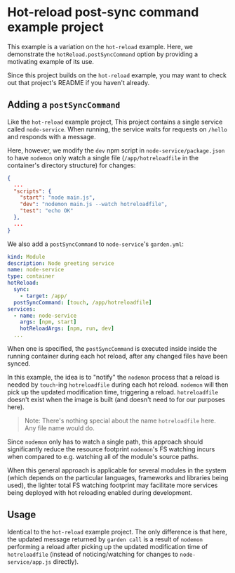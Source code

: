 # Hot-reload post-sync command example project

This example is a variation on the `hot-reload` example. Here, we demonstrate the `hotReload.postSyncCommand` option by providing a motivating example of its use.

Since this project builds on the `hot-reload` example, you may want to check out that project's README if you haven't already.

## Adding a `postSyncCommand`

Like the `hot-reload` example project, This project contains a single service called `node-service`. When running, the service waits for requests on `/hello` and responds with a message.

Here, however, we modify the `dev` npm script in `node-service/package.json` to have `nodemon` only watch a single file (`/app/hotreloadfile` in the container's directory structure) for changes:

```json
{
  ...
  "scripts": {
    "start": "node main.js",
    "dev": "nodemon main.js --watch hotreloadfile",
    "test": "echo OK"
  },
  ...
}
```

We also add a `postSyncCommand` to `node-service`'s `garden.yml`:

```yaml
kind: Module
description: Node greeting service
name: node-service
type: container
hotReload:
  sync:
    - target: /app/
  postSyncCommand: [touch, /app/hotreloadfile]
services:
  - name: node-service
    args: [npm, start]
    hotReloadArgs: [npm, run, dev]
  ...
```

When one is specified, the `postSyncCommand` is executed inside inside the running container during each hot reload, after any changed files have been synced.

In this example, the idea is to "notify" the `nodemon` process that a reload is needed by `touch`-ing  `hotreloadfile` during each hot reload. `nodemon` will then pick up the updated modification time, triggering a reload. `hotreloadfile` doesn't exist when the image is built (and doesn't need to for our purposes here).

> Note: There's nothing special about the name `hotreloadfile` here. Any file name would do.

Since `nodemon` only has to watch a single path, this approach should significantly reduce the resource footprint `nodemon`'s FS watching incurs when compared to e.g. watching all of the module's source paths.

When this general approach is applicable for several modules in the system (which depends on the particular languages, frameworks and libraries being used), the lighter total FS watching footprint may facilitate more services being deployed with hot reloading enabled during development.

## Usage

Identical to the `hot-reload` example project. The only difference is that here, the updated message returned by `garden call` is a result of `nodemon` performing a reload after picking up the updated modification time of `hotreloadfile` (instead of noticing/watching for changes to `node-service/app.js` directly).